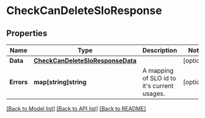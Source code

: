 # CheckCanDeleteSloResponse

## Properties

Name | Type | Description | Notes
------------ | ------------- | ------------- | -------------
**Data** | [**CheckCanDeleteSloResponseData**](CheckCanDeleteSLOResponse_data.md) |  | [optional] 
**Errors** | **map[string]string** | A mapping of SLO id to it&#39;s current usages. | [optional] 

[[Back to Model list]](../README.md#documentation-for-models) [[Back to API list]](../README.md#documentation-for-api-endpoints) [[Back to README]](../README.md)


